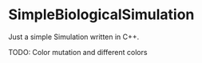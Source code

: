 # SimpleBiologicalSimulation
Just a simple Simulation written in C++.

TODO:
Color mutation and different colors
